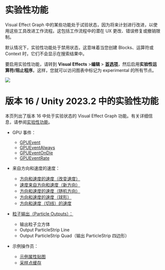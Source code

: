 # 实验性功能
Visual Effect Graph 中的某些功能处于试验状态，因为将来计划进行改进，以使用这些工具改进工作流程。这包括工作流程中的潜在 UX 更改、错误修复或撤销限制。

默认情况下，实验性功能处于禁用状态，这意味着当您创建 Blocks、运算符或 Context 时，它们不会显示在搜索结果中。

要启用实验性功能，请转到 **Visual Effects** >**编辑** > [**首选项**](https://docs.unity3d.com/Packages/com.unity.visualeffectgraph@17.0/manual/VisualEffectPreferences.html)，然后启用**实验性运算符/阻止程序**。这样，您就可以访问图表中标记为 experimental 的所有节点。

![](https://docs.unity3d.com/Packages/com.unity.visualeffectgraph@17.0/manual/images/Experimental-features-enable.png)

# 版本 16 / Unity 2023.2 中的实验性功能
本页列出了版本 16 中处于实验状态的 Visual Effect Graph 功能。有关详细信息，请参阅[实验性功能](https://docs.unity3d.com/Packages/com.unity.visualeffectgraph@17.0/manual/ExperimentalFeatures.html)。

- GPU 事件：
    
    - [GPUEvent](https://docs.unity3d.com/Packages/com.unity.visualeffectgraph@16.0/manual/Context-GPUEvent.html)
    - [GPUEventAlways](https://docs.unity3d.com/Packages/com.unity.visualeffectgraph@16.0/manual/Block-TriggerEventAlways.html)
    - [GPUEventOnDie](https://docs.unity3d.com/Packages/com.unity.visualeffectgraph@16.0/manual/Block-TriggerEventOnDie.html)
    - [GPUEventRate](https://docs.unity3d.com/Packages/com.unity.visualeffectgraph@16.0/manual/Block-TriggerEventRate.html)
- 来自方向和速度的速度：
    
    - [方向和速度的速度（改变速度）](https://docs.unity3d.com/Packages/com.unity.visualeffectgraph@16.0/manual/Block-VelocityFromDirectionAndSpeed(ChangeSpeed).html)
    - [速度来自方向和速度（新方向）](https://docs.unity3d.com/Packages/com.unity.visualeffectgraph@16.0/manual/Block-VelocityFromDirectionAndSpeed(NewDirection).html)
    - [方向和速度的速度（随机方向）](https://docs.unity3d.com/Packages/com.unity.visualeffectgraph@16.0/manual/Block-VelocityFromDirectionAndSpeed(RandomDirection).html)
    - [方向和速度的速度（球形）](https://docs.unity3d.com/Packages/com.unity.visualeffectgraph@16.0/manual/Block-VelocityFromDirectionAndSpeed(Spherical).html)
    - [方向和速度（切线）的速度](https://docs.unity3d.com/Packages/com.unity.visualeffectgraph@16.0/manual/Block-VelocityFromDirectionAndSpeed(Tangent).html)
- [粒子输出（Particle Outputs）：](https://docs.unity3d.com/Packages/com.unity.visualeffectgraph@16.0/manual/Context-OutputSharedSettings.html)
    
    - 输出粒子立方体
    - Output ParticleStrip Line
    - Output ParticleStrip Quad（输出 ParticleStrip 四边形）
- 示例操作员：
    
    - [示例属性贴图](https://docs.unity3d.com/Packages/com.unity.visualeffectgraph@16.0/manual/Block-SetAttributeFromMap.html)
    - [采样点缓存](https://docs.unity3d.com/Packages/com.unity.visualeffectgraph@16.0/manual/Operator-PointCache.html)